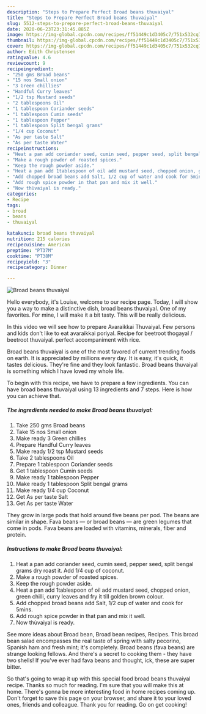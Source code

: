 ```yaml
---
description: "Steps to Prepare Perfect Broad beans thuvaiyal"
title: "Steps to Prepare Perfect Broad beans thuvaiyal"
slug: 5512-steps-to-prepare-perfect-broad-beans-thuvaiyal
date: 2020-06-23T23:31:45.885Z
image: https://img-global.cpcdn.com/recipes/ff51449c1d3405c7/751x532cq70/broad-beans-thuvaiyal-recipe-main-photo.jpg
thumbnail: https://img-global.cpcdn.com/recipes/ff51449c1d3405c7/751x532cq70/broad-beans-thuvaiyal-recipe-main-photo.jpg
cover: https://img-global.cpcdn.com/recipes/ff51449c1d3405c7/751x532cq70/broad-beans-thuvaiyal-recipe-main-photo.jpg
author: Edith Christensen
ratingvalue: 4.6
reviewcount: 9
recipeingredient:
- "250 gms Broad beans"
- "15 nos Small onion"
- "3 Green chillies"
- "Handful Curry leaves"
- "1/2 tsp Mustard seeds"
- "2 tablespoons Oil"
- "1 tablespoon Coriander seeds"
- "1 tablespoon Cumin seeds"
- "1 tablespoon Pepper"
- "1 tablespoon Split bengal grams"
- "1/4 cup Coconut"
- "As per taste Salt"
- "As per taste Water"
recipeinstructions:
- "Heat a pan add coriander seed, cumin seed, pepper seed, split bengal grams dry roast it. Add 1/4 cup of coconut."
- "Make a rough powder of roasted spices."
- "Keep the rough powder aside."
- "Heat a pan add 1tablespoon of oil add mustard seed, chopped onion, green chilli, curry leaves and fry it till golden brown colour."
- "Add chopped broad beans add Salt, 1/2 cup of water and cook for 5mins."
- "Add rough spice powder in that pan and mix it well."
- "Now thùvaiyal is ready."
categories:
- Recipe
tags:
- broad
- beans
- thuvaiyal

katakunci: broad beans thuvaiyal 
nutrition: 215 calories
recipecuisine: American
preptime: "PT37M"
cooktime: "PT38M"
recipeyield: "3"
recipecategory: Dinner

---
```



![Broad beans thuvaiyal](https://img-global.cpcdn.com/recipes/ff51449c1d3405c7/751x532cq70/broad-beans-thuvaiyal-recipe-main-photo.jpg)

Hello everybody, it's Louise, welcome to our recipe page. Today, I will show you a way to make a distinctive dish, broad beans thuvaiyal. One of my favorites. For mine, I will make it a bit tasty. This will be really delicious.

In this video we will see how to prepare Avaraikkai Thuvaiyal. Few persons and kids don&#39;t like to eat avaraikkai poriyal. Recipe for beetroot thogayal / beetroot thuvaiyal. perfect accompaniment with rice.

Broad beans thuvaiyal is one of the most favored of current trending foods on earth. It is appreciated by millions every day. It is easy, it's quick, it tastes delicious. They're fine and they look fantastic. Broad beans thuvaiyal is something which I have loved my whole life.


To begin with this recipe, we have to prepare a few ingredients. You can have broad beans thuvaiyal using 13 ingredients and 7 steps. Here is how you can achieve that.

<!--inarticleads1-->

##### The ingredients needed to make Broad beans thuvaiyal:

1. Take 250 gms Broad beans
1. Take 15 nos Small onion
1. Make ready 3 Green chillies
1. Prepare Handful Curry leaves
1. Make ready 1/2 tsp Mustard seeds
1. Take 2 tablespoons Oil
1. Prepare 1 tablespoon Coriander seeds
1. Get 1 tablespoon Cumin seeds
1. Make ready 1 tablespoon Pepper
1. Make ready 1 tablespoon Split bengal grams
1. Make ready 1/4 cup Coconut
1. Get As per taste Salt
1. Get As per taste Water


They grow in large pods that hold around five beans per pod. The beans are similar in shape. Fava beans — or broad beans — are green legumes that come in pods. Fava beans are loaded with vitamins, minerals, fiber and protein. 

<!--inarticleads2-->

##### Instructions to make Broad beans thuvaiyal:

1. Heat a pan add coriander seed, cumin seed, pepper seed, split bengal grams dry roast it. Add 1/4 cup of coconut.
1. Make a rough powder of roasted spices.
1. Keep the rough powder aside.
1. Heat a pan add 1tablespoon of oil add mustard seed, chopped onion, green chilli, curry leaves and fry it till golden brown colour.
1. Add chopped broad beans add Salt, 1/2 cup of water and cook for 5mins.
1. Add rough spice powder in that pan and mix it well.
1. Now thùvaiyal is ready.


See more ideas about Broad bean, Broad bean recipes, Recipes. This broad bean salad encompasses the real taste of spring with salty pecorino, Spanish ham and fresh mint; it&#39;s completely. Broad beans (fava beans) are strange looking fellows. And there&#39;s a secret to cooking them - they have two shells! If you&#39;ve ever had fava beans and thought, ick, these are super bitter. 

So that's going to wrap it up with this special food broad beans thuvaiyal recipe. Thanks so much for reading. I'm sure that you will make this at home. There's gonna be more interesting food in home recipes coming up. Don't forget to save this page on your browser, and share it to your loved ones, friends and colleague. Thank you for reading. Go on get cooking!
